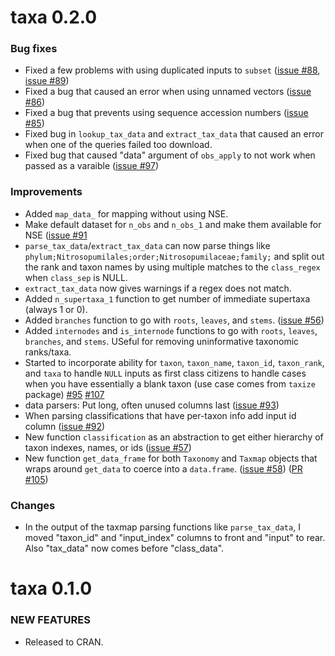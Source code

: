 taxa 0.2.0
==========

### Bug fixes

* Fixed a few problems with using duplicated inputs to `subset` ([issue #88](https://github.com/ropensci/taxa/issues/85), [issue #89](https://github.com/ropensci/taxa/issues/85))
* Fixed a bug that caused an error when using unnamed vectors ([issue #86](https://github.com/ropensci/taxa/issues/86))
* Fixed a bug that prevents using sequence accession numbers ([issue #85](https://github.com/ropensci/taxa/issues/85))
* Fixed bug in `lookup_tax_data` and `extract_tax_data` that caused an error when one of the queries failed too download.
* Fixed bug that caused "data" argument of `obs_apply` to not work when passed as a varaible ([issue #97](https://github.com/ropensci/taxa/issues/97))

### Improvements

* Added `map_data_` for mapping without using NSE.
* Make default dataset for `n_obs` and `n_obs_1` and make them available for NSE ([issue #91](https://github.com/ropensci/taxa/issues/91)
* `parse_tax_data`/`extract_tax_data` can now parse things like `phylum;Nitrosopumilales;order;Nitrosopumilaceae;family;` and split out the rank and taxon names by using multiple matches to the `class_regex` when `class_sep` is NULL. 
* `extract_tax_data` now gives warnings if a regex does not match.
* Added `n_supertaxa_1` function to get number of immediate supertaxa (always 1 or 0).
* Added `branches` function to go with `roots`, `leaves`, and `stems`. ([issue #56](https://github.com/ropensci/taxa/issues/56))
* Added `internodes` and `is_internode` functions to go with `roots`, `leaves`, `branches`, and `stems`. USeful for removing uninformative taxonomic ranks/taxa.
* Started to incorporate ability for `taxon`, `taxon_name`, `taxon_id`, `taxon_rank`, and `taxa` to handle `NULL` inputs as first class citizens to handle cases when you have essentially a blank taxon (use case comes from `taxize` package) [#95](https://github.com/ropensci/taxa/issues/95) [#107](https://github.com/ropensci/taxa/issues/107)
* data parsers: Put long, often unused columns last ([issue #93](https://github.com/ropensci/taxa/issues/93))
* When parsing classifications that have per-taxon info add input id column ([issue #92](https://github.com/ropensci/taxa/issues/92))
* New function `classification` as an abstraction to get either hierarchy of taxon indexes, names, or ids ([issue #57](https://github.com/ropensci/taxa/issues/57))
* New function `get_data_frame` for both `Taxonomy` and `Taxmap` objects that wraps around `get_data` to coerce into a `data.frame`. ([issue #58](https://github.com/ropensci/taxa/issues/58)) ([PR #105](https://github.com/ropensci/taxa/issues/105))

### Changes

* In the output of the taxmap parsing functions like `parse_tax_data`, I moved "taxon_id" and "input_index" columns to front and "input" to rear. Also "tax_data" now comes before "class_data".

taxa 0.1.0
==========

### NEW FEATURES

* Released to CRAN.
